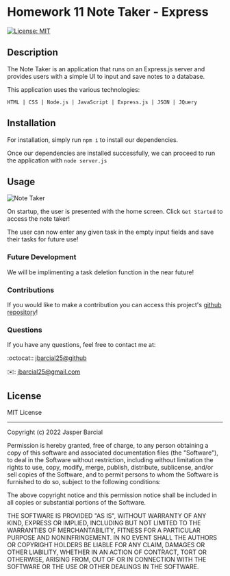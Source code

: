 # Homework 11 Note Taker - Express

[![License: MIT](https://img.shields.io/badge/License-MIT-blue.svg)](https://opensource.org/licenses/MIT)

## Description

The Note Taker is an application that runs on an Express.js server and provides users with a simple UI to input and save notes to a database.

This application uses the various technologies:

`HTML | CSS | Node.js | JavaScript | Express.js | JSON | JQuery`

## Installation

For installation, simply run `npm i` to install our dependencies.

Once our dependencies are installed successfully, we can proceed to run the application with `node server.js`

## Usage

![Note Taker](./demo/Untitled_%20Jun%2021%2C%202022%207_42%20PM.gif)

On startup, the user is presented with the home screen. Click `Get Started` to access the note taker!

The user can now enter any given task in the empty input fields and save their tasks for future use!

### Future Development

We will be implimenting a task deletion function in the near future!

### Contributions

If you would like to make a contribution you can access this project's [github repository](https://jbarcial25.github.io/11-NoteTaker/)!

### Questions

If you have any questions, feel free to contact me at:

:octocat:: [jbarcial25@github](https://github.com/Jbarcial25)

✉️: [jbarcial25@gmail.com](mailto:jbarcial25@gmail.com)

## License

MIT License

----
Copyright (c) 2022 Jasper Barcial

Permission is hereby granted, free of charge, to any person obtaining a copy of this software and associated documentation files (the "Software"), to deal in the Software without restriction, including without limitation the rights to use, copy, modify, merge, publish, distribute, sublicense, and/or sell copies of the Software, and to permit persons to whom the Software is furnished to do so, subject to the following conditions:

The above copyright notice and this permission notice shall be included in all copies or substantial portions of the Software.

THE SOFTWARE IS PROVIDED "AS IS", WITHOUT WARRANTY OF ANY KIND, EXPRESS OR IMPLIED, INCLUDING BUT NOT LIMITED TO THE WARRANTIES OF MERCHANTABILITY, FITNESS FOR A PARTICULAR PURPOSE AND NONINFRINGEMENT. IN NO EVENT SHALL THE AUTHORS OR COPYRIGHT HOLDERS BE LIABLE FOR ANY CLAIM, DAMAGES OR OTHER LIABILITY, WHETHER IN AN ACTION OF CONTRACT, TORT OR OTHERWISE, ARISING FROM, OUT OF OR IN CONNECTION WITH THE SOFTWARE OR THE USE OR OTHER DEALINGS IN THE SOFTWARE.